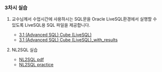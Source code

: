 ### 3차시 실습

1. 교수님께서 수업시간에 사용하시는 SQL문을 Oracle LiveSQL환경에서 실행할 수 있도록 LiveSQL용 SQL 파일을 제공합니다.
    - [3.1 (Advanced SQL) Cube (LiveSQL)](<./3.1 (Advanced SQL) Cube (LiveSQL).md>)
    - [3.1 (Advanced SQL) Cube (LiveSQL)_with_results](<./3.1 (Advanced SQL) Cube (LiveSQL)_with_results.md>)

2. NL2SQL 실습
    - [NL2SQL pdf](./NL2SQL.pdf)
    - [NL2SQL practice](./NL2SQL_Practice.ipynb)